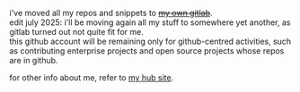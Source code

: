 i've moved all my repos and snippets to ~~[my own gitlab](about:blank)~~.  
edit july 2025: i'll be moving again all my stuff to somewhere yet another, as gitlab turned out not quite fit for me.  
this github account will be remaining only for github-centred activities, such as contributing enterprise projects and open source projects whose repos are in github.

for other info about me, refer to [my hub site](https://who.miyaco.me).
